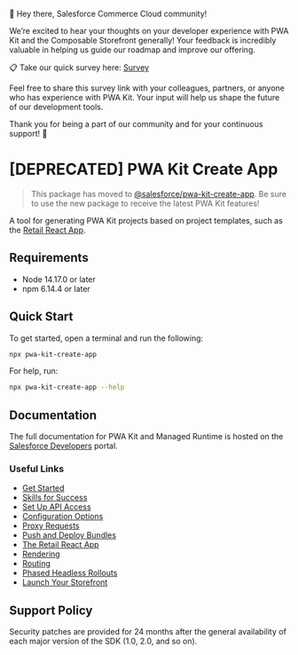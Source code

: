 :loudspeaker: Hey there, Salesforce Commerce Cloud community!

We’re excited to hear your thoughts on your developer experience with PWA Kit and the Composable Storefront generally! Your feedback is incredibly valuable in helping us guide our roadmap and improve our offering.

:clipboard: Take our quick survey here: [Survey](https://forms.gle/bUZNxQ3QKUcrjhV18)

Feel free to share this survey link with your colleagues, partners, or anyone who has experience with PWA Kit. Your input will help us shape the future of our development tools.

Thank you for being a part of our community and for your continuous support! :raised_hands:

# [DEPRECATED] PWA Kit Create App

> This package has moved to [@salesforce/pwa-kit-create-app](https://www.npmjs.com/package/@salesforce/pwa-kit-create-app). Be sure to use the new package to receive the latest PWA Kit features!

A tool for generating PWA Kit projects based on project templates, such as the [Retail React App](https://developer.salesforce.com/docs/commerce/pwa-kit-managed-runtime/guide/retail-react-app.html).

## Requirements

- Node 14.17.0 or later
- npm 6.14.4 or later

## Quick Start

To get started, open a terminal and run the following:

```bash
npx pwa-kit-create-app
```

For help, run:

```bash
npx pwa-kit-create-app --help
```

## Documentation

The full documentation for PWA Kit and Managed Runtime is hosted on the [Salesforce Developers](https://developer.salesforce.com/docs/commerce/pwa-kit-managed-runtime/overview) portal.

### Useful Links

- [Get Started](https://developer.salesforce.com/docs/commerce/pwa-kit-managed-runtime/guide/getting-started.html)
- [Skills for Success](https://developer.salesforce.com/docs/commerce/pwa-kit-managed-runtime/guide/skills-for-success.html)
- [Set Up API Access](https://developer.salesforce.com/docs/commerce/pwa-kit-managed-runtime/guide/setting-up-api-access.html)
- [Configuration Options](https://developer.salesforce.com/docs/commerce/pwa-kit-managed-runtime/guide/configuration-options.html)
- [Proxy Requests](https://developer.salesforce.com/docs/commerce/pwa-kit-managed-runtime/guide/proxying-requests.html)
- [Push and Deploy Bundles](https://developer.salesforce.com/docs/commerce/pwa-kit-managed-runtime/guide/pushing-and-deploying-bundles.html)
- [The Retail React App](https://developer.salesforce.com/docs/commerce/pwa-kit-managed-runtime/guide/retail-react-app.html)
- [Rendering](https://developer.salesforce.com/docs/commerce/pwa-kit-managed-runtime/guide/rendering.html)
- [Routing](https://developer.salesforce.com/docs/commerce/pwa-kit-managed-runtime/guide/routing.html)
- [Phased Headless Rollouts](https://developer.salesforce.com/docs/commerce/pwa-kit-managed-runtime/guide/phased-headless-rollouts.html)
- [Launch Your Storefront](https://developer.salesforce.com/docs/commerce/pwa-kit-managed-runtime/guide/launching-your-storefront.html)

## Support Policy

Security patches are provided for 24 months after the general availability of each major version of the SDK (1.0, 2.0, and so on).

